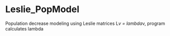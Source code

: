 # Leslie_PopModel
Population decrease modeling using Leslie matrices L*v = lambda*v, program calculates lambda
